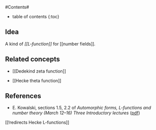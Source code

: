 
#Contents#
* table of contents
{:toc}

## Idea

A kind of _[[L-function]]_ for [[number fields]].

## Related concepts

* [[Dedekind zeta function]]

* [[Hecke theta function]]

## References

* E. Kowalski, sections 1.5, 2.2 of  _Automorphic forms, L-functions and number theory (March 12–16) Three Introductory lectures_ ([pdf](http://www.math.ethz.ch/~kowalski/lectures.pdf))


[[!redirects Hecke L-functions]]
